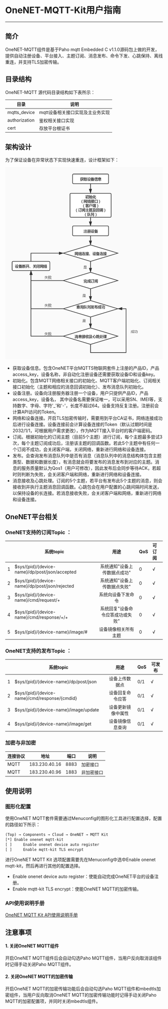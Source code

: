 # OneNET-MQTT-Kit用户指南

------

## 简介

OneNET-MQTT组件是基于Paho mqtt Embedded C v1.1.0源码包上做的开发，提供自动注册设备、平台接入、主题订阅、消息发布、命令下发、心跳保持、离线重连，并支持TLS加密传输。

## 目录结构

OneNET-MQTT 源代码目录结构如下表所示：

| 目录          | 说明                             |
| ------------- | -------------------------------- |
| mqtts_device  | mqtt设备相关接口实现及主业务实现 |
| authorization | 鉴权相关接口实现                 |
| cert          | 存放平台根证书                   |

## 架构设计

为了保证设备在异常状态下实现快速重连，设计框架如下：

![onenet_mqtts](doc/images/onenet_mqtts.png)

- 获取设备信息。包含OneNET平台MQTTS物联网套件上注册的产品ID，产品access_key，设备名称，非自动化注册设备还需要获取设备ID和设备key。
- 初始化。包含MQTT网络相关接口的初始化、MQTT客户端初始化、订阅相关接口初始化（主题和相应的消息回调初始化）、发布消息队列初始化。
- 设备注册。设备向注册服务器注册一个设备，用户只提供产品ID，产品access_key，设备名， 其中设备名需要保证唯一，可以采用SN、IMEI等，支持数字、字母、字符'_'和'-'，长度不超过64。设备支持反复注册。注册前会计算API访问的Token。
- 网络和设备连接。开启TLS加密传输时，需要用到平台CA证书，网络连接成功后进行设备连接。设备连接前会计算设备连接的Token（默认过期时间是2032/1/1，可根据用户需求更改），作为MQTT接入平台时的客户端密码。
- 订阅。根据初始化的订阅主题（目前5个主题）进行订阅，每个主题最多尝试3次，每个主题订阅成功后，注册该主题的回调函数。若此5个主题中有任何一个订阅不成功，会关闭客户端，关闭网络，重新进行网络和设备连接。
- 发布。会查询发布消息队列中是否有消息（消息队列中的消息结构体包含主题类型、数据和数据长度），有消息就会将要发布的消息发布到对应的主题。消息的服务质量默认为Qos1（用户可修改），因此发布后会同步等待ACK，若超时则判断为失败，会关闭客户端和网络，重新进行网络和设备连接。
- 消息接收及心跳处理。订阅的5个主题，若平台有发布此5个主题的消息，则会接收到并执行主题消息回调函数。心跳包会在用户配置的心跳间隔时间发送，以保持设备的长连接。若消息接收失败，会关闭客户端和网络，重新进行网络和设备连接。

## OneNET平台相关

### OneNET支持的订阅Topic ：

|      | **系统topic**                                  |             **用途**             | **QoS** | **可订阅** |
| ---- | ---------------------------------------------- | :------------------------------: | ------- | :--------- |
| 1    | $sys/{pid}/{device-name}/dp/post/json/accepted |   系统通知"设备上传数据点成功"   | 0       | √          |
| 2    | $sys/{pid}/{device-name}/dp/post/json/rejected |   系统通知"设备上传数据点失败"   | 0       | √          |
| 3    | $sys/{pid}/{device-name}/cmd/request/+         |        系统向设备下发命令        | 0       | √          |
| 4    | $sys/{pid}/{device-name}/cmd/response/+/+      | 系统回复"设备命令应答成功或失败" | 0       | √          |
| 5    | $sys/{pid}/{device-name}/image/#               |       设备镜像相关所有主题       | 0       | √          |

### OneNET支持的发布Topic ：

|      | **系统topic**                                 |      **用途**      | **QoS** | **可发布** |
| ---- | --------------------------------------------- | :----------------: | ------- | ---------- |
| 1    | $sys/{pid}/{device-name}/dp/post/json         |   设备上传数据点   | 0/1     | √          |
| 2    | $sys/{pid}/{device-name}/cmd/response/{cmdid} |  设备回复命令应答  | 0/1     | √          |
| 3    | $sys/{pid}/{device-name}/image/update         | 设备更新镜像中属性 | 0/1     | √          |
| 4    | $sys/{pid}/{device-name}/image/get            |  设备镜像信息查询  | 0/1     | √          |

### 加密与非加密

| **连接协议** | **地址**      | **端口** | **说明**   |
| ------------ | ------------- | -------- | ---------- |
| MQTT         | 183.230.40.16 | 8883     | 加密接口   |
| MQTT         | 183.230.40.96 | 1883     | 非加密接口 |

## 使用说明

### 图形化配置

使用OneNET MQTT套件需要通过Menuconfig的图形化工具进行配置选择，配置的路径如下所示：

```
(Top) → Components → Cloud → OneNET → MQTT Kit
[*] Enable onenet mqtt-kit
[ ]     Enable onenet device auto register
[ ]     Enable mqtt-kit TLS encrypt
```

进行OneNET MQTT Kit 选项配置需要先在Menuconfig中选中Enable onenet mqtt-kit，然后再进行其他的配置选择。

- Enable onenet device auto register：使能自动完成OneNET平台的设备注册。
- Enable mqtt-kit TLS encrypt：使能OneNET MQTT的加密传输。

### API使用说明手册

[OneNET MQTT Kit API使用说明手册](doc/onenet_mqtts_api.md)

## 注意事项

#### 1. 关闭OneNET MQTT组件

开启OneNET MQTT组件后会自动勾选Paho MQTT组件，当用户反向取消该组件时记得手动关闭Paho MQTT组件。

#### 2. 关闭OneNET MQTT的加密传输

开启OneNET MQTT的加密传输功能后会自动勾选Paho MQTT组件和mbedtls加密组件，当用户反向取消OneNET MQTT的加密传输功能时记得手动关闭Paho MQTT的加密配置项，并同时关闭mbedtls组件。